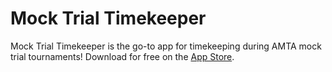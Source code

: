 # Mock Trial Timekeeper

Mock Trial Timekeeper is the go-to app for timekeeping during AMTA mock trial tournaments! Download for free on the [App Store](https://apps.apple.com/us/app/mock-trial-timekeeper/id6466220185).